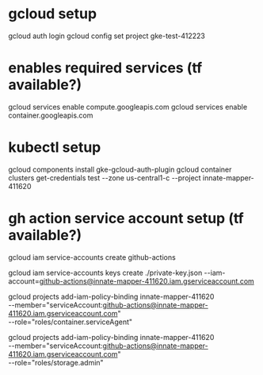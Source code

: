 # gcloud setup
gcloud auth login
gcloud config set project gke-test-412223

# enables required services (tf available?)
gcloud services enable compute.googleapis.com
gcloud services enable container.googleapis.com

# kubectl setup
gcloud components install gke-gcloud-auth-plugin
gcloud container clusters get-credentials test --zone us-central1-c --project innate-mapper-411620

# gh action service account setup (tf available?)
gcloud iam service-accounts create github-actions

gcloud iam service-accounts keys create ./private-key.json --iam-account=github-actions@innate-mapper-411620.iam.gserviceaccount.com

gcloud projects add-iam-policy-binding innate-mapper-411620 \
    --member="serviceAccount:github-actions@innate-mapper-411620.iam.gserviceaccount.com" \
    --role="roles/container.serviceAgent"

gcloud projects add-iam-policy-binding innate-mapper-411620 \
    --member="serviceAccount:github-actions@innate-mapper-411620.iam.gserviceaccount.com" \
    --role="roles/storage.admin"


